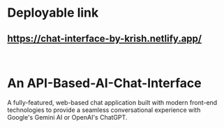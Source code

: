 # Deployable link
## https://chat-interface-by-krish.netlify.app/
<br>

# An API-Based-AI-Chat-Interface
A fully-featured, web-based chat application built with modern front-end technologies to provide a seamless conversational experience with Google's Gemini AI or OpenAI's ChatGPT.
